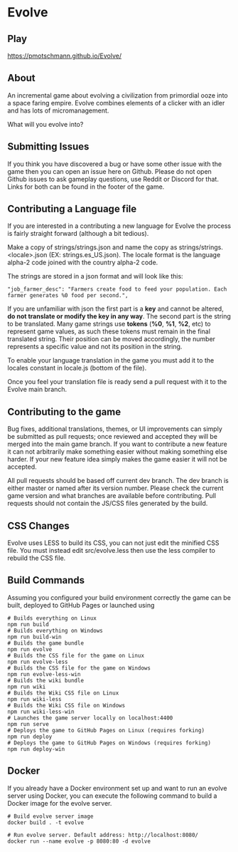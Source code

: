 # Evolve

## Play

https://pmotschmann.github.io/Evolve/

## About

An incremental game about evolving a civilization from primordial ooze into a space faring empire.
Evolve combines elements of a clicker with an idler and has lots of micromanagement.

What will you evolve into?

## Submitting Issues
If you think you have discovered a bug or have some other issue with the game then you can open an issue here on Github.
Please do not open Github issues to ask gameplay questions, use Reddit or Discord for that.
Links for both can be found in the footer of the game.

## Contributing a Language file
If you are interested in a contributing a new language for Evolve the process is fairly straight forward (although a bit tedious).

Make a copy of strings/strings.json and name the copy as strings/strings.\<locale\>.json (EX: strings.es_US.json). The locale format is the language alpha-2 code joined with the country alpha-2 code.

The strings are stored in a json format and will look like this:
```
"job_farmer_desc": "Farmers create food to feed your population. Each farmer generates %0 food per second.",
```
If you are unfamiliar with json the first part is a **key** and cannot be altered, **do not translate or modify the key in any way**. The second part is the string to be translated. Many game strings use **tokens** (**%0**, **%1**, **%2**, etc) to represent game values, as such these tokens must remain in the final translated string. Their position can be moved accordingly, the number represents a specific value and not its position in the string.

To enable your language translation in the game you must add it to the locales constant in locale.js (bottom of the file).

Once you feel your translation file is ready send a pull request with it to the Evolve main branch.


## Contributing to the game
Bug fixes, additional translations, themes, or UI improvements can simply be submitted as pull requests; once reviewed and accepted they will be merged into the main game branch. If you want to contribute a new feature it can not arbitrarily make something easier without making something else harder. If your new feature idea simply makes the game easier it will not be accepted.

All pull requests should be based off current dev branch.
The dev branch is either master or named after its version number.
Please check the current game version and what branches are available before contributing.
Pull requests should not contain the JS/CSS files generated by the build.

## CSS Changes
Evolve uses LESS to build its CSS, you can not just edit the minified CSS file. You must instead edit src/evolve.less then use the less compiler to rebuild the CSS file.

## Build Commands
Assuming you configured your build environment correctly the game can be built, deployed to GitHub Pages or launched using
```
# Builds everything on Linux
npm run build
# Builds everything on Windows
npm run build-win
# Builds the game bundle
npm run evolve
# Builds the CSS file for the game on Linux
npm run evolve-less
# Builds the CSS file for the game on Windows
npm run evolve-less-win
# Builds the wiki bundle
npm run wiki
# Builds the Wiki CSS file on Linux
npm run wiki-less
# Builds the Wiki CSS file on Windows
npm run wiki-less-win
# Launches the game server locally on localhost:4400
npm run serve
# Deploys the game to GitHub Pages on Linux (requires forking)
npm run deploy
# Deploys the game to GitHub Pages on Windows (requires forking)
npm run deploy-win
```

## Docker
If you already have a Docker environment set up and want to run an evolve server using Docker, you can execute the following command to build a Docker image for the evolve server.

```
# Build evolve server image
docker build . -t evolve

# Run evolve server. Default address: http://localhost:8080/
docker run --name evolve -p 8080:80 -d evolve
```
